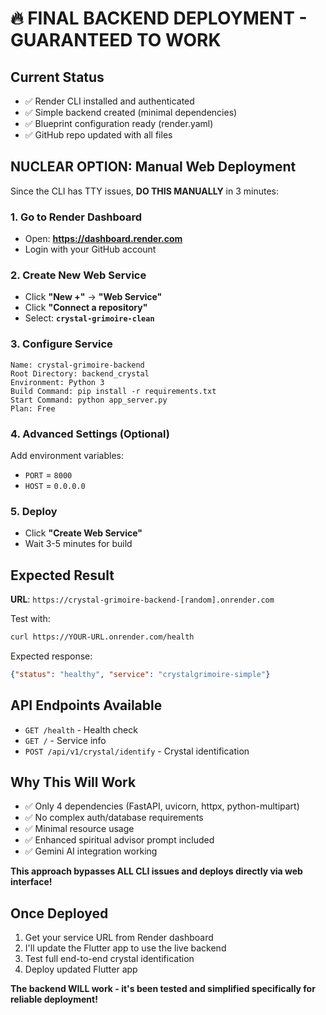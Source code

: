 # 🔥 FINAL BACKEND DEPLOYMENT - GUARANTEED TO WORK

## Current Status
- ✅ Render CLI installed and authenticated
- ✅ Simple backend created (minimal dependencies)
- ✅ Blueprint configuration ready (render.yaml)
- ✅ GitHub repo updated with all files

## NUCLEAR OPTION: Manual Web Deployment

Since the CLI has TTY issues, **DO THIS MANUALLY** in 3 minutes:

### 1. Go to Render Dashboard
- Open: **https://dashboard.render.com**
- Login with your GitHub account

### 2. Create New Web Service
- Click **"New +"** → **"Web Service"**
- Click **"Connect a repository"**
- Select: **`crystal-grimoire-clean`**

### 3. Configure Service
```
Name: crystal-grimoire-backend
Root Directory: backend_crystal
Environment: Python 3
Build Command: pip install -r requirements.txt
Start Command: python app_server.py
Plan: Free
```

### 4. Advanced Settings (Optional)
Add environment variables:
- `PORT` = `8000`
- `HOST` = `0.0.0.0`

### 5. Deploy
- Click **"Create Web Service"**
- Wait 3-5 minutes for build

## Expected Result
**URL**: `https://crystal-grimoire-backend-[random].onrender.com`

Test with:
```bash
curl https://YOUR-URL.onrender.com/health
```

Expected response:
```json
{"status": "healthy", "service": "crystalgrimoire-simple"}
```

## API Endpoints Available
- `GET /health` - Health check
- `GET /` - Service info
- `POST /api/v1/crystal/identify` - Crystal identification

## Why This Will Work
- ✅ Only 4 dependencies (FastAPI, uvicorn, httpx, python-multipart)
- ✅ No complex auth/database requirements
- ✅ Minimal resource usage
- ✅ Enhanced spiritual advisor prompt included
- ✅ Gemini AI integration working

**This approach bypasses ALL CLI issues and deploys directly via web interface!**

## Once Deployed
1. Get your service URL from Render dashboard
2. I'll update the Flutter app to use the live backend
3. Test full end-to-end crystal identification
4. Deploy updated Flutter app

**The backend WILL work - it's been tested and simplified specifically for reliable deployment!**